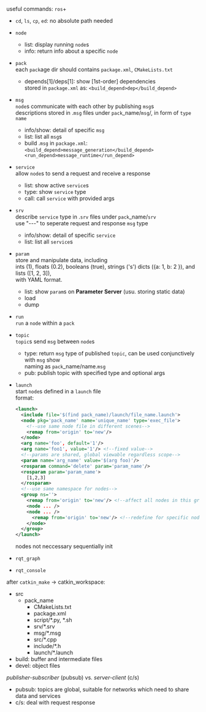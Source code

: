 useful commands: `ros`+  
- `cd`, `ls`, `cp`, `ed`: no absolute path needed
- `node`  
  - list: display running `node`s
  - info: return info about a specific `node`
- `pack`  
  each `pack`age dir should contains `package.xml`, `CMakeLists.txt`  
  - depends[1]/deps[1]: show [1st-order] dependencies  
    stored in `package.xml` as: `<build_depend>dep</build_depend>` 

- `msg`  
  `node`s communicate with each other by publishing `msg`s  
  descriptions stored in .`msg` files under `pack`_name/`msg`/, in form of `type name`
  - info/show: detail of specific `msg`  
  - list: list all `msg`s
  - build .`msg` in `package.xml`:  
    `<build_depend>message_generation</build_depend>  
     <run_depend>message_runtime</run_depend>` 
- `service`  
  allow `node`s to send a request and receive a response  
  - list: show active `service`s
  - type: show `service` type
  - call: call `service` with provided args
- `srv`  
  describe `service` type in .`srv` files under `pack`_name/`srv`  
  use "---" to seperate request and response `msg` type  
  - info/show: detail of specific `service`
  - list: list all `service`s
- `param`  
  store and manipulate data, including  
  ints (1), floats (0.2), booleans (true), strings ('s')
  dicts ({a: 1, b: 2 }), and lists ([1, 2, 3]),  
  with YAML format.  
  - list: show `param`s on **Parameter Server** (usu. storing static data)
  - load
  - dump  
- `run`  
  `run` a `node` within a `pack`
- `topic`  
  `topic`s send `msg` between `node`s  
  - type: return `msg` type of published `topic`, can be used conjunctively with `msg` show  
    naming as `pack`_name/name.`msg`
  - pub: publish topic with specified type and optional args  
- `launch`  
  start `node`s defined in a `launch` file  
  format:  
  ```xml  
  <launch>
    <include file='$(find pack_name)/launch/file_name.launch'>
    <node pkg='pack_name' name='unique_name' type='exec_file'>
	  <!--use same node file in different scenes-->
      <remap from='origin' to='new'/>
    </node>
    <arg name='foo', default='1'/>
	<arg name='foo1', value='1'/> <!--fixed value-->
	<!--params are shared, global viewable regardless scope-->
	<param name='arg_name' value='$(arg foo)'/>
	<rosparam command='delete' param='param_name'/>
	<rosparam param='param_name'>
	  [1,2,3]
	</rosparam>
	<!--use same namespace for nodes-->
	<group ns=''>
	  <remap from='origin' to='new'/> <!--affect all nodes in this group-->
	  <node ... />
	  <node ... />
	  	<remap from='origin' to='new'/> <!--redefine for specific node-->
	  </node>
	</group>
  </launch>
  ```  
  nodes not neccessary sequentially init
- `rqt_graph`  
- `rqt_console`  

after `catkin_make` $\rightarrow$
catkin_workspace:  
- src
  - pack_name  
    - CMakeLists.txt  
    - package.xml
    - script/*.py, *.sh
    - srv/*.srv
    - msg/*.msg
    - src/*.cpp
    - include/*.h
    - launch/*.launch
- build: buffer and intermediate files  
- devel: object files  

*publisher-subscriber* (pubsub) vs. *server-client* (c/s)  
  - pubsub: topics are global, suitable for networks which need to share data and services
  - c/s: deal with request response